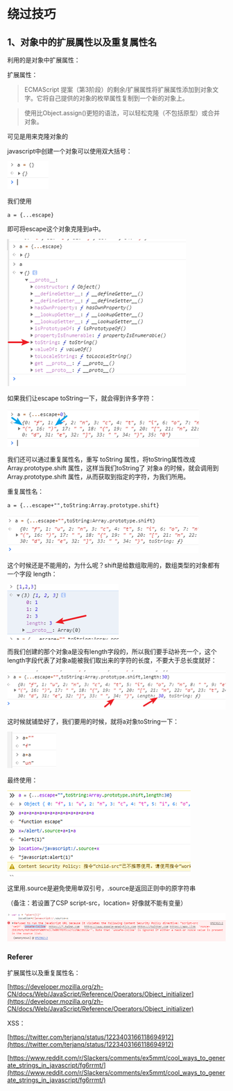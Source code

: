 # 绕过技巧

## 1、对象中的扩展属性以及重复属性名 ##

利用的是对象中扩展属性：

扩展属性：

>ECMAScript 提案（第3阶段）的剩余/扩展属性将扩展属性添加到对象文字。它将自己提供的对象的枚举属性复制到一个新的对象上。

>使用比Object.assign()更短的语法，可以轻松克隆（不包括原型）或合并对象。

可见是用来克隆对象的

javascript中创建一个对象可以使用双大括号：

![](./raoguojiqiao/1.png)

我们使用

	a = {...escape}

即可将escape这个对象克隆到a中。


![](./raoguojiqiao/2.png)


如果我们让escape toString一下，就会得到许多字符：

![](./raoguojiqiao/3.png)


我们还可以通过重复属性名，重写 toString 属性，将toString属性改成 Array.prototype.shift 属性，这样当我们toString了 对象a 的时候，就会调用到 Array.prototype.shift 属性，从而获取到指定的字符，为我们所用。

重复属性名：

	a = {...escape+"",toString:Array.prototype.shift}

![](./raoguojiqiao/4.png)


这个时候还是不能用的，为什么呢？shift是给数组取用的，数组类型的对象都有一个字段 length：

![](./raoguojiqiao/5.png)

而我们创建的那个对象a是没有length字段的，所以我们要手动补充一个，这个length字段代表了对象a能被我们取出来的字符的长度，不要大于总长度就好：

![](./raoguojiqiao/6.png)


这时候就铺垫好了，我们要用的时候，就将a对象toString一下：

![](./raoguojiqiao/7.png)

最终使用：

![](./raoguojiqiao/8.png)

这里用.source是避免使用单双引号，.source是返回正则中的原字符串


（备注：若设置了CSP script-src，location= 好像就不能有变量）

![](./raoguojiqiao/9.png)

### Referer ###

扩展属性以及重复属性名：

[https://developer.mozilla.org/zh-CN/docs/Web/JavaScript/Reference/Operators/Object_initializer](https://developer.mozilla.org/zh-CN/docs/Web/JavaScript/Reference/Operators/Object_initializer)

XSS：

[https://twitter.com/terjanq/status/1223403166118694912](https://twitter.com/terjanq/status/1223403166118694912)

[https://www.reddit.com/r/Slackers/comments/ex5mmt/cool_ways_to_generate_strings_in_javascript/fg6rrmt/](https://www.reddit.com/r/Slackers/comments/ex5mmt/cool_ways_to_generate_strings_in_javascript/fg6rrmt/)
